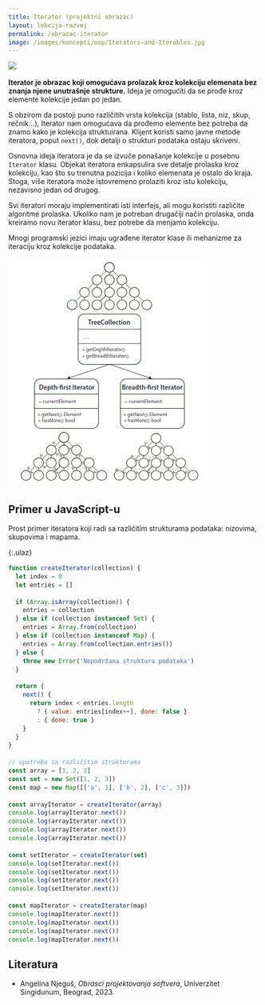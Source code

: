 ```yaml
---
title: Iterator (projektni obrazac)
layout: lekcija-razvoj
permalink: /obrazac-iterator
image: /images/koncepti/oop/Iterators-and-Iterables.jpg
---
```


![]({{page.image}})

**Iterator je obrazac koji omogućava prolazak kroz kolekciju elemenata bez znanja njene unutrašnje strukture.** Ideja je omogućiti da se prođe kroz elemente kolekcije jedan po jedan. 

S obzirom da postoji puno različitih vrsta kolekcija (stablo, lista, niz, skup, rečnik...), Iterator nam omogućava da prođemo elemente bez potreba da znamo kako je kolekcija struktuirana. Klijent koristi samo javne metode iteratora, poput `next()`, dok detalji o strukturi podataka ostaju skriveni. 

Osnovna ideja iteratora je da se izvuče ponašanje kolekcije u posebnu `Iterator` klasu. Objekat iteratora enkapsulira sve detalje prolaska kroz kolekciju, kao što su trenutna pozicija i koliko elemenata je ostalo do kraja. Stoga, više iteratora može istovremeno prolaziti kroz istu kolekciju, nezavisno jedan od drugog. 

Svi iteratori moraju implementirati isti interfejs, ali mogu koristiti različite algoritme prolaska. Ukoliko nam je potreban drugačiji način prolaska, onda kreiramo novu iterator klasu, bez potrebe da menjamo kolekciju.

Mnogi programski jezici imaju ugrađene iterator klase ili mehanizme za iteraciju kroz kolekcije podataka. 

![](/images/koncepti/oop/iteratori.png)

## Primer u JavaScript-u

Prost primer iteratora koji radi sa različitim strukturama podataka: nizovima, skupovima i mapama.

{:.ulaz}
```js
function createIterator(collection) {
  let index = 0
  let entries = []

  if (Array.isArray(collection)) {
    entries = collection
  } else if (collection instanceof Set) {
    entries = Array.from(collection)
  } else if (collection instanceof Map) {
    entries = Array.from(collection.entries())
  } else {
    throw new Error('Nepodržana struktura podataka')
  }

  return {
    next() {
      return index < entries.length
        ? { value: entries[index++], done: false }
        : { done: true }
    }
  }
}

// upotreba sa različitim strukturama
const array = [1, 2, 3]
const set = new Set([1, 2, 3])
const map = new Map([['a', 1], ['b', 2], ['c', 3]])

const arrayIterator = createIterator(array)
console.log(arrayIterator.next())
console.log(arrayIterator.next())
console.log(arrayIterator.next())
console.log(arrayIterator.next())

const setIterator = createIterator(set)
console.log(setIterator.next())
console.log(setIterator.next())
console.log(setIterator.next())
console.log(setIterator.next())

const mapIterator = createIterator(map)
console.log(mapIterator.next())
console.log(mapIterator.next())
console.log(mapIterator.next())
console.log(mapIterator.next())
```

## Literatura

- Angelina Njeguš, *Obrasci projektovanja softvera*, Univerzitet Singidunum, Beograd, 2023.